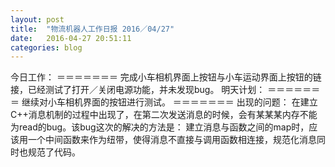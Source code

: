 ```yaml
---
layout: post
title:  "物流机器人工作日报 2016／04/27"
date:   2016-04-27 20:51:11
categories: blog
---
```


今日工作：
＝＝＝＝＝＝＝
完成小车相机界面上按钮与小车运动界面上按钮的链接，已经测试了打开／关闭电源功能，并未发现bug。
明天计划：
＝＝＝＝＝＝＝
继续对小车相机界面的按钮进行测试。
＝＝＝＝＝＝＝
出现的问题：
在建立C++消息机制的过程中出现了，在第二次发送消息的时候，会有某某某内存不能为read的bug。该bug这次的解决的方法是：
建立消息与函数之间的map时，应该用一个中间函数来作为纽带，使得消息不直接与调用函数相连接，规范化消息同时也规范了代码。

